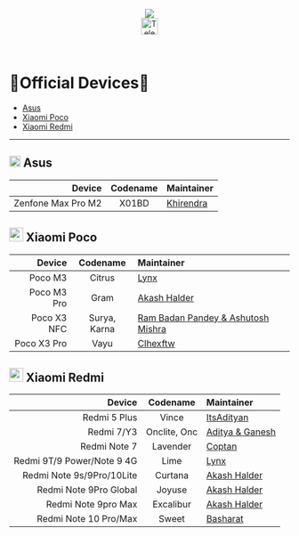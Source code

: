 <p align="center">
  <img src="https://user-images.githubusercontent.com/87426352/157710326-991ecb31-65cf-460b-b3ec-d6ddad1edbdb.png">
  <br/>
  <a href="https://t.me/projectblaze">
    <img src="https://img.shields.io/badge/-ProjectBlaze-blue?style=flat&logo=Telegram&logoColor=white" alt="Telegram Badge" height="30"/>
    <a/>
    
<p/>
<br/>
 

# :iphone:Official Devices:iphone:
- [Asus](#-asus)
- [Xiaomi Poco](#-xiaomi-poco)
- [Xiaomi Redmi](#-xiaomi-redmi)

---
## <img src="https://upload.wikimedia.org/wikipedia/commons/2/2e/ASUS_Logo.svg" height="20"> Asus

Device             | Codename | Maintainer
------------------:|:--------:|:------
Zenfone Max Pro M2 | X01BD    | [Khirendra](https://t.me/marcellasne_zero)


## <img src="https://upload.wikimedia.org/wikipedia/commons/2/29/POCO_logo.svg" height="25"> Xiaomi Poco

Device      | Codename     | Maintainer
-----------:|:------------:|:------
Poco M3     | Citrus       | [Lynx](https://t.me/hakazeee)
Poco M3 Pro | Gram         | [Akash Halder](https://t.me/akashhalder520)
Poco X3 NFC | Surya, Karna | [Ram Badan Pandey & Ashutosh Mishra](https://t.me/mrtechnostart)
Poco X3 Pro | Vayu         | [Clhexftw](https://t.me/clhex_chat)


## <img src="https://upload.wikimedia.org/wikipedia/commons/2/29/Xiaomi_logo.svg" height="25"> Xiaomi Redmi

 Device                     |Codename      | Maintainer 
 --------------------------:|:------------:|:-----------------
 Redmi 5 Plus               | Vince        | [ItsAdityan](https://t.me/ItsAdityan)
 Redmi 7/Y3                 | Onclite, Onc | [Aditya & Ganesh](https://t.me/ganesh314159)
 Redmi Note 7               | Lavender     | [Coptan](https://t.me/AlCoptan99)
 Redmi 9T/9 Power/Note 9 4G | Lime         | [Lynx](https://t.me/hakazeee)
 Redmi Note 9s/9Pro/10Lite  | Curtana      | [Akash Halder](https://t.me/akashhalder520)
 Redmi Note 9Pro Global     | Joyuse       | [Akash Halder](https://t.me/akashhalder520)
 Redmi Note 9pro Max        | Excalibur    | [Akash Halder](https://t.me/akashhalder520)
 Redmi Note 10 Pro/Max      | Sweet        | [Basharat](https://t.me/basharatbuilds)

